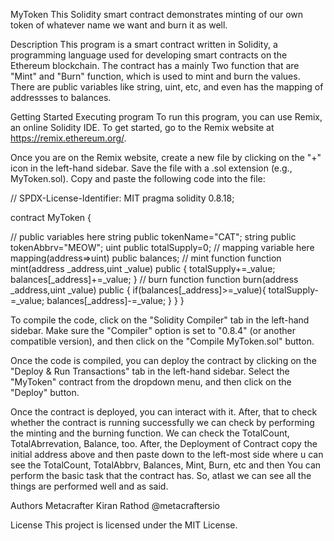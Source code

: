 MyToken
This Solidity smart contract demonstrates minting of our own token of whatever name we want and burn it as well.

Description
This program is a smart contract written in Solidity, a programming language used for developing smart contracts on the Ethereum blockchain. The contract has a mainly Two function that are "Mint" and "Burn" function, which is used to mint and burn the values. There are public variables like string, uint, etc, and even has the mapping of addressses to balances.

Getting Started
Executing program
To run this program, you can use Remix, an online Solidity IDE. To get started, go to the Remix website at https://remix.ethereum.org/.

Once you are on the Remix website, create a new file by clicking on the "+" icon in the left-hand sidebar. Save the file with a .sol extension (e.g., MyToken.sol). Copy and paste the following code into the file:

// SPDX-License-Identifier: MIT pragma solidity 0.8.18;

contract MyToken {

// public variables here
string public tokenName="CAT";
string public tokenAbbrv="MEOW";
uint public totalSupply=0;
// mapping variable here
mapping(address=>uint) public balances;
// mint function
function mint(address _address,uint _value) public {
    totalSupply+=_value;
    balances[_address]+=_value;
}
// burn function
function burn(address _address,uint _value) public {
    if(balances[_address]>=_value){
        totalSupply-=_value;
        balances[_address]-=_value;
    }
}
}

To compile the code, click on the "Solidity Compiler" tab in the left-hand sidebar. Make sure the "Compiler" option is set to "0.8.4" (or another compatible version), and then click on the "Compile MyToken.sol" button.

Once the code is compiled, you can deploy the contract by clicking on the "Deploy & Run Transactions" tab in the left-hand sidebar. Select the "MyToken" contract from the dropdown menu, and then click on the "Deploy" button.

Once the contract is deployed, you can interact with it. After, that to check whether the contract is running successfully we can check by performing the minting and the burning function. We can check the TotalCount, TotalAbrrevation, Balance, too. After, the Deployment of Contract copy the initial address above and then paste down to the left-most side where u can see the TotalCount, TotalAbbrv, Balances, Mint, Burn, etc and then You can perform the basic task that the contract has. So, atlast we can see all the things are performed well and as said.

Authors
Metacrafter Kiran Rathod @metacraftersio

License
This project is licensed under the MIT License.
